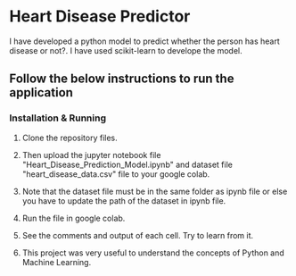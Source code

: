 # Heart Disease Predictor

I have developed a python model to predict whether the person has heart disease or not?. I have used scikit-learn to develope the model.

## Follow the below instructions to run the application

### Installation & Running

1. Clone the repository files. 

2. Then upload the jupyter notebook file "Heart_Disease_Prediction_Model.ipynb" and dataset file "heart_disease_data.csv" file to your google colab. 

3. Note that the dataset file must be in the same folder as ipynb file or else you have to update the path of the dataset in ipynb file.

4. Run the file in google colab.

5. See the comments and output of each cell. Try to learn from it.

6. This project was very useful to understand the concepts of Python and Machine Learning.